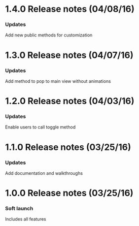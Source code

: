 1.4.0 Release notes (04/08/16)
=============================================================

### Updates
Add new public methods for customization

1.3.0 Release notes (04/07/16)
=============================================================

### Updates
Add method to pop to main view without animations

1.2.0 Release notes (04/03/16)
=============================================================

### Updates
Enable users to call toggle method

1.1.0 Release notes (03/25/16)
=============================================================

### Updates
Add documentation and walkthroughs

1.0.0 Release notes (03/25/16)
=============================================================

### Soft launch
Includes all features



